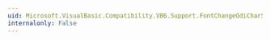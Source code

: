 ```yaml
---
uid: Microsoft.VisualBasic.Compatibility.VB6.Support.FontChangeGdiCharSet(System.Drawing.Font,System.Byte)
internalonly: False
---
```

